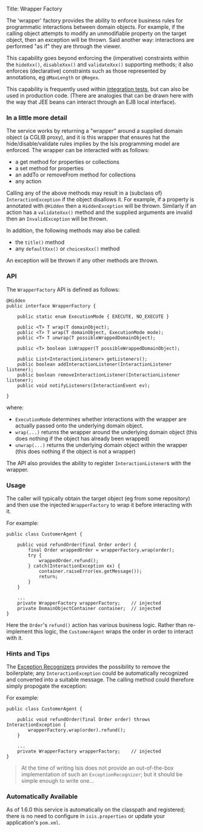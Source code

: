 Title: Wrapper Factory

The 'wrapper' factory provides the ability to enforce business rules for programmatic interactions between domain objects.  For example, if the calling object attempts to modify an unmodifiable property on the target object, then an exception will be thrown.  Said another way: interactions are performed "as if" they are through the viewer.

This capability goes beyond enforcing the (imperative) constraints within the `hideXxx()`, `disableXxx()` and `validateXxx()` supporting methods; it also enforces (declarative) constraints such as those represented by annotations, eg `@MaxLength` or `@Regex`.

This capability is frequently used within [integration tests](../../core/integtestsupport.html), but can also be used in production code.  (There are analogies that can be drawn here with the way that JEE beans can interact through an EJB local interface).


### In a little more detail

The service works by returning a "wrapper" around a supplied domain object (a CGLIB proxy), and it is this wrapper that ensures hat the hide/disable/validate rules implies by the Isis programming model are enforced.   The wrapper can be interacted with as follows: 

* a get method for properties or collections 
* a set method for properties 
* an addTo or removeFrom method for collections 
* any action 

Calling any of the above methods may result in a (subclass of) `InteractionException` if the object disallows it.  For example, if a property is annotated with `@Hidden` then a `HiddenException` will be thrown. Similarly if an action has a `validateXxx()` method and the supplied arguments are invalid then an `InvalidException` will be thrown. 

In addition, the following methods may also be called: 

* the `title()` method 
* any `defaultXxx()` or `choicesXxx()` method 

An exception will be thrown if any other methods are thrown.


### API

The `WrapperFactory` API is defined as follows:

    @Hidden
    public interface WrapperFactory {

        public static enum ExecutionMode { EXECUTE, NO_EXECUTE }

        public <T> T wrap(T domainObject);
        public <T> T wrap(T domainObject, ExecutionMode mode);
        public <T> T unwrap(T possibleWrappedDomainObject);

        public <T> boolean isWrapper(T possibleWrappedDomainObject);

        public List<InteractionListener> getListeners();
        public boolean addInteractionListener(InteractionListener listener);
        public boolean removeInteractionListener(InteractionListener listener);
        public void notifyListeners(InteractionEvent ev);

    }

where:

* `ExecutionMode` determines whether interactions with the wrapper are 
   actually passed onto the underlying domain object.
* `wrap(...)` returns the wrapper around the underlying domain object (this 
   does nothing if the object has already been wrapped)
* `unwrap(...)` returns the underlying domain object within the wrapper (this 
   does nothing if the object is not a wrapper)

The API also provides the ability to register `InteractionListener`s with the
wrapper.


### Usage

The caller will typically obtain the target object (eg from some repository)
and then use the injected `WrapperFactory` to wrap it before interacting 
with it. 

For example:

    public class CustomerAgent {
    
        public void refundOrder(final Order order) {
            final Order wrappedOrder = wrapperFactory.wrap(order);
            try {
                wrappedOrder.refund();
            } catch(InteractionException ex) {
                container.raiseError(ex.getMessage());
                return;
            }
        }

        ...        
        private WrapperFactory wrapperFactory;    // injected
        private DomainObjectContainer container;  // injected
    }
    
Here the `Order`'s `refund()` action has various business logic.  Rather than
re-implement this logic, the `CustomerAgent` wraps the order in order to interact with it.

### Hints and Tips

The [Exception Recognizers](./exception-recognizers.html) provides the possibility 
to remove the boilerplate; any `InteractionException` could be automatically
recognized and converted into a suitable message.  The calling method could therefore
simply propogate the exception:

For example:

    public class CustomerAgent {
    
        public void refundOrder(final Order order) throws InteractionException {
            wrapperFactory.wrap(order).refund();
        }

        ...        
        private WrapperFactory wrapperFactory;    // injected
    }


> At the time of writing Isis does not provide an out-of-the-box implementation
> of such an `ExceptionRecognizer`; but it should be simple enough to write one...


### Automatically Available

As of 1.6.0 this service is automatically on the classpath and registered; there is no need to configure in 
`isis.properties` or update your application's `pom.xml`.


